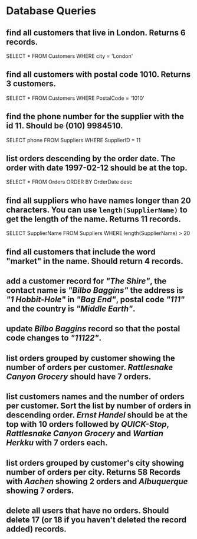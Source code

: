 # Database Queries

## find all customers that live in London. Returns 6 records.

SELECT *
FROM Customers
WHERE city = 'London'

## find all customers with postal code 1010. Returns 3 customers.

SELECT *
FROM Customers
WHERE PostalCode = '1010'

## find the phone number for the supplier with the id 11. Should be (010) 9984510.

SELECT phone
FROM Suppliers
WHERE SupplierID = 11

## list orders descending by the order date. The order with date 1997-02-12 should be at the top.

SELECT *
FROM Orders
ORDER BY OrderDate desc

## find all suppliers who have names longer than 20 characters. You can use `length(SupplierName)` to get the length of the name. Returns 11 records.

SELECT SupplierName
FROM Suppliers
WHERE length(SupplierName) > 20

## find all customers that include the word "market" in the name. Should return 4 records.

## add a customer record for _"The Shire"_, the contact name is _"Bilbo Baggins"_ the address is _"1 Hobbit-Hole"_ in _"Bag End"_, postal code _"111"_ and the country is _"Middle Earth"_.

## update _Bilbo Baggins_ record so that the postal code changes to _"11122"_.

## list orders grouped by customer showing the number of orders per customer. _Rattlesnake Canyon Grocery_ should have 7 orders.

## list customers names and the number of orders per customer. Sort the list by number of orders in descending order. _Ernst Handel_ should be at the top with 10 orders followed by _QUICK-Stop_, _Rattlesnake Canyon Grocery_ and _Wartian Herkku_ with 7 orders each.

## list orders grouped by customer's city showing number of orders per city. Returns 58 Records with _Aachen_ showing 2 orders and _Albuquerque_ showing 7 orders.

## delete all users that have no orders. Should delete 17 (or 18 if you haven't deleted the record added) records.
